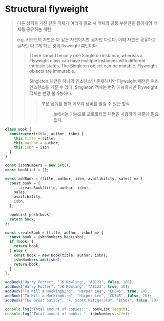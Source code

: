 # Structural flyweight

> 다른 성격을 가진 같은 객체가 여러개 필요 시 객체의 공통 부분만을 뽑아내어 객체를 공유하는 패턴
>
> e.g. 키보드의 자판은 다 같은 자판이지만 글자만 다르다. 이때 자판은 공유하고 글자만 다르게 하는 것이 flyweight 패턴이다.
>
> > There should be only one Singleton instance, whereas a Flyweight class can have multiple instances with different intrinsic states. The Singleton object can be mutable. Flyweight objects are immutable.
> >
> > Singleton 패턴은 하나의 인스턴스만 존재하지만 Flyweight 패턴은 여러 인스턴스를 가질 수 있다. Singleton 객체는 변경 가능하지만 Flyweight 객체는 변경 불가능하다.
> >
> > > 부분 공유를 통해 메모리 낭비를 줄일 수 있는 방식
> > >
> > > > js에서는 기본으로 프로토타입 패턴을 사용하기 때문에 필요없다.

```ts
class Book {
  constructor(title, author, isbn) {
    this.title = title;
    this.author = author;
    this.isbn = isbn;
  }
}

const isbnNumbers = new Set();
const bookList = [];

const addBook = (title, author, isbn, availibility, sales) => {
  const book = {
    ...createBook(title, author, isbn),
    sales,
    availibility,
    isbn,
  };

  bookList.push(book);
  return book;
};

const createBook = (title, author, isbn) => {
  const book = isbnNumbers.has(isbn);
  if (book) {
    return book;
  } else {
    const book = new Book(title, author, isbn);
    isbnNumbers.add(isbn);
    return book;
  }
};

addBook("Harry Potter", "JK Rowling", "AB123", false, 100);
addBook("Harry Potter", "JK Rowling", "AB123", true, 50);
addBook("To Kill a Mockingbird", "Harper Lee", "CD345", true, 10);
addBook("To Kill a Mockingbird", "Harper Lee", "CD345", false, 20);
addBook("The Great Gatsby", "F. Scott Fitzgerald", "EF567", false, 20);

console.log("Total amount of copies: ", bookList.length);
console.log("Total amount of books: ", isbnNumbers.size);
```
